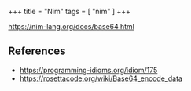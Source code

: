 +++
title = "Nim"
tags = [ "nim" ]
+++

<https://nim-lang.org/docs/base64.html>

## References

- <https://programming-idioms.org/idiom/175>
- <https://rosettacode.org/wiki/Base64_encode_data>

